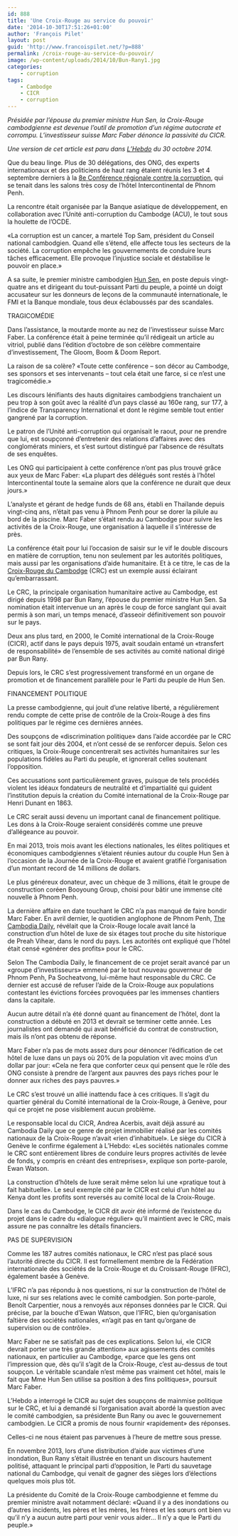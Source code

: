 ```yaml
---
id: 888
title: 'Une Croix-Rouge au service du pouvoir'
date: '2014-10-30T17:51:26+01:00'
author: 'François Pilet'
layout: post
guid: 'http://www.francoispilet.net/?p=888'
permalink: /croix-rouge-au-service-du-pouvoir/
image: /wp-content/uploads/2014/10/Bun-Rany1.jpg
categories:
    - corruption
tags:
    - Cambodge
    - CICR
    - corruption
---
```


*Présidée par l’épouse du premier ministre Hun Sen, la Croix-Rouge cambodgienne est devenue l’outil de promotion d’un régime autocrate et corrompu. L’investisseur suisse Marc Faber dénonce la passivité du CICR.*

*Une version de cet article est paru dans [L’Hebdo](http://www.hebdo.ch/hebdo/cadrages/detail/cambodge-une-croix-rouge-au-service-du-pouvoir) du 30 octobre 2014.*

Que du beau linge. Plus de 30 délégations, des ONG, des experts internationaux et des politiciens de haut rang étaient réunis les 3 et 4 septembre derniers à la [8e Conférence régionale contre la corruption](http://www.oecd.org/site/adboecdanti-corruptioninitiative/8thregionalanti-corruptionconferenceforasiaandthepacific.htm), qui se tenait dans les salons très cosy de l’hôtel Intercontinental de Phnom Penh.

La rencontre était organisée par la Banque asiatique de développement, en collaboration avec l’Unité anti-corruption du Cambodge (ACU), le tout sous la houlette de l’OCDE.

«La corruption est un cancer, a martelé Top Sam, président du Conseil national cambodgien. Quand elle s’étend, elle affecte tous les secteurs de la société. La corruption empêche les gouvernements de conduire leurs tâches efficacement. Elle provoque l’injustice sociale et déstabilise le pouvoir en place.»

A sa suite, le premier ministre cambodgien [Hun Sen](http://fr.wikipedia.org/wiki/Hun_Sen), en poste depuis vingt-quatre ans et dirigeant du tout-puissant Parti du peuple, a pointé un doigt accusateur sur les donneurs de leçons de la communauté internationale, le FMI et la Banque mondiale, tous deux éclaboussés par des scandales.

TRAGICOMÉDIE

Dans l’assistance, la moutarde monte au nez de l’investisseur suisse Marc Faber. La conférence était à peine terminée qu’il rédigeait un article au vitriol, publié dans l’édition d’octobre de son célèbre commentaire d’investissement, The Gloom, Boom &amp; Doom Report.

La raison de sa colère? «Toute cette conférence – son décor au Cambodge, ses sponsors et ses intervenants – tout cela était une farce, si ce n’est une tragicomédie.»

Les discours lénifiants des hauts dignitaires cambodgiens tranchaient un peu trop à son goût avec la réalité d’un pays classé au 160e rang, sur 177, à l’indice de Transparency International et dont le régime semble tout entier gangrené par la corruption.

Le patron de l’Unité anti-corruption qui organisait le raout, pour ne prendre que lui, est soupçonné d’entretenir des relations d’affaires avec des conglomérats miniers, et s’est surtout distingué par l’absence de résultats de ses enquêtes.

Les ONG qui participaient à cette conférence n’ont pas plus trouvé grâce aux yeux de Marc Faber: «La plupart des délégués sont restés à l’hôtel Intercontinental toute la semaine alors que la conférence ne durait que deux jours.»

L’analyste et gérant de hedge funds de 68 ans, établi en Thaïlande depuis vingt-cinq ans, n’était pas venu à Phnom Penh pour se dorer la pilule au bord de la piscine. Marc Faber s’était rendu au Cambodge pour suivre les activités de la Croix-Rouge, une organisation à laquelle il s’intéresse de près.

La conférence était pour lui l’occasion de saisir sur le vif le double discours en matière de corruption, tenu non seulement par les autorités politiques, mais aussi par les organisations d’aide humanitaire. Et à ce titre, le cas de la [Croix-Rouge du Cambodge](http://www.redcross.org.kh/) (CRC) est un exemple aussi éclairant qu’embarrassant.

Le CRC, la principale organisation humanitaire active au Cambodge, est dirigé depuis 1998 par Bun Rany, l’épouse du premier ministre Hun Sen. Sa nomination était intervenue un an après le coup de force sanglant qui avait permis à son mari, un temps menacé, d’asseoir définitivement son pouvoir sur le pays.

Deux ans plus tard, en 2000, le Comité international de la Croix-Rouge (CICR), actif dans le pays depuis 1975, avait soudain entamé un «transfert de responsabilité» de l’ensemble de ses activités au comité national dirigé par Bun Rany.

Depuis lors, le CRC s’est progressivement transformé en un organe de promotion et de financement parallèle pour le Parti du peuple de Hun Sen.

FINANCEMENT POLITIQUE

La presse cambodgienne, qui jouit d’une relative liberté, a régulièrement rendu compte de cette prise de contrôle de la Croix-Rouge à des fins politiques par le régime ces dernières années.

Des soupçons de «discrimination politique» dans l’aide accordée par le CRC se sont fait jour dès 2004, et n’ont cessé de se renforcer depuis. Selon ces critiques, la Croix-Rouge concentrerait ses activités humanitaires sur les populations fidèles au Parti du peuple, et ignorerait celles soutenant l’opposition.

Ces accusations sont particulièrement graves, puisque de tels procédés violent les idéaux fondateurs de neutralité et d’impartialité qui guident l’institution depuis la création du Comité international de la Croix-Rouge par Henri Dunant en 1863.

Le CRC serait aussi devenu un important canal de financement politique. Les dons à la Croix-Rouge seraient considérés comme une preuve d’allégeance au pouvoir.

En mai 2013, trois mois avant les élections nationales, les élites politiques et économiques cambodgiennes s’étaient réunies autour du couple Hun Sen à l’occasion de la Journée de la Croix-Rouge et avaient gratifié l’organisation d’un montant record de 14 millions de dollars.

Le plus généreux donateur, avec un chèque de 3 millions, était le groupe de construction coréen Booyoung Group, choisi pour bâtir une immense cité nouvelle à Phnom Penh.

La dernière affaire en date touchant le CRC n’a pas manqué de faire bondir Marc Faber. En avril dernier, le quotidien anglophone de Phnom Penh, [The Cambodia Daily](http://www.cambodiadaily.com/archives/cambodian-red-cross-building-luxury-hotel-in-preah-vihear-56147/), révélait que la Croix-Rouge locale avait lancé la construction d’un hôtel de luxe de six étages tout proche du site historique de Preah Vihear, dans le nord du pays. Les autorités ont expliqué que l’hôtel était censé «générer des profits» pour le CRC.

Selon The Cambodia Daily, le financement de ce projet serait avancé par un «groupe d’investisseurs» emmené par le tout nouveau gouverneur de Phnom Penh, Pa Socheatvong, lui-même haut responsable du CRC. Ce dernier est accusé de refuser l’aide de la Croix-Rouge aux populations contestant les évictions forcées provoquées par les immenses chantiers dans la capitale.

Aucun autre détail n’a été donné quant au financement de l’hôtel, dont la construction a débuté en 2013 et devrait se terminer cette année. Les journalistes ont demandé qui avait bénéficié du contrat de construction, mais ils n’ont pas obtenu de réponse.

Marc Faber n’a pas de mots assez durs pour dénoncer l’édification de cet hôtel de luxe dans un pays où 20% de la population vit avec moins d’un dollar par jour: «Cela ne fera que conforter ceux qui pensent que le rôle des ONG consiste à prendre de l’argent aux pauvres des pays riches pour le donner aux riches des pays pauvres.»

Le CRC s’est trouvé un allié inattendu face à ces critiques. Il s’agit du quartier général du Comité international de la Croix-Rouge, à Genève, pour qui ce projet ne pose visiblement aucun problème.

Le responsable local du CICR, Andrea Acerbis, avait déjà assuré au Cambodia Daily que ce genre de projet immobilier réalisé par les comités nationaux de la Croix-Rouge n’avait «rien d’inhabituel». Le siège du CICR à Genève le confirme également à L’Hebdo: «Les sociétés nationales comme le CRC sont entièrement libres de conduire leurs propres activités de levée de fonds, y compris en créant des entreprises», explique son porte-parole, Ewan Watson.

La construction d’hôtels de luxe serait même selon lui une «pratique tout à fait habituelle». Le seul exemple cité par le CICR est celui d’un hôtel au Kenya dont les profits sont reversés au comité local de la Croix-Rouge.

Dans le cas du Cambodge, le CICR dit avoir été informé de l’existence du projet dans le cadre du «dialogue régulier» qu’il maintient avec le CRC, mais assure ne pas connaître les détails financiers.

PAS DE SUPERVISION

Comme les 187 autres comités nationaux, le CRC n’est pas placé sous l’autorité directe du CICR. Il est formellement membre de la Fédération internationale des sociétés de la Croix-Rouge et du Croissant-Rouge (IFRC), également basée à Genève.

L’IFRC n’a pas répondu à nos questions, ni sur la construction de l’hôtel de luxe, ni sur ses relations avec le comité cambodgien. Son porte-parole, Benoît Carpentier, nous a renvoyés aux réponses données par le CICR. Qui précise, par la bouche d’Ewan Watson, que l’IFRC, bien qu’organisation faîtière des sociétés nationales, «n’agit pas en tant qu’organe de supervision ou de contrôle».

Marc Faber ne se satisfait pas de ces explications. Selon lui, «le CICR devrait porter une très grande attention» aux agissements des comités nationaux, en particulier au Cambodge, «parce que les gens ont l’impression que, dès qu’il s’agit de la Croix-Rouge, c’est au-dessus de tout soupçon. Le véritable scandale n’est même pas vraiment cet hôtel, mais le fait que Mme Hun Sen utilise sa position à des fins politiques», poursuit Marc Faber.

L’Hebdo a interrogé le CICR au sujet des soupçons de mainmise politique sur le CRC, et lui a demandé si l’organisation avait abordé la question avec le comité cambodgien, sa présidente Bun Rany ou avec le gouvernement cambodgien. Le CICR a promis de nous fournir «rapidement» des réponses.

Celles-ci ne nous étaient pas parvenues à l’heure de mettre sous presse.

En novembre 2013, lors d’une distribution d’aide aux victimes d’une inondation, Bun Rany s’était illustrée en tenant un discours hautement politisé, attaquant le principal parti d’opposition, le Parti du sauvetage national du Cambodge, qui venait de gagner des sièges lors d’élections quelques mois plus tôt.

La présidente du Comité de la Croix-Rouge cambodgienne et femme du premier ministre avait notamment déclaré: «Quand il y a des inondations ou d’autres incidents, les pères et les mères, les frères et les sœurs ont bien vu qu’il n’y a aucun autre parti pour venir vous aider… Il n’y a que le Parti du peuple.»